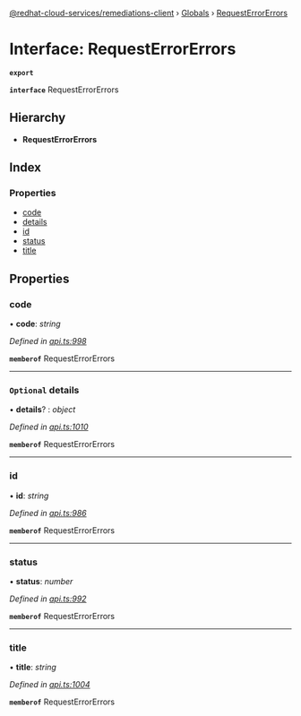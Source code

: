 [@redhat-cloud-services/remediations-client](../README.md) › [Globals](../globals.md) › [RequestErrorErrors](requesterrorerrors.md)

# Interface: RequestErrorErrors

**`export`** 

**`interface`** RequestErrorErrors

## Hierarchy

* **RequestErrorErrors**

## Index

### Properties

* [code](requesterrorerrors.md#code)
* [details](requesterrorerrors.md#optional-details)
* [id](requesterrorerrors.md#id)
* [status](requesterrorerrors.md#status)
* [title](requesterrorerrors.md#title)

## Properties

###  code

• **code**: *string*

*Defined in [api.ts:998](https://github.com/RedHatInsights/javascript-clients/blob/master/packages/remediations/api.ts#L998)*

**`memberof`** RequestErrorErrors

___

### `Optional` details

• **details**? : *object*

*Defined in [api.ts:1010](https://github.com/RedHatInsights/javascript-clients/blob/master/packages/remediations/api.ts#L1010)*

**`memberof`** RequestErrorErrors

___

###  id

• **id**: *string*

*Defined in [api.ts:986](https://github.com/RedHatInsights/javascript-clients/blob/master/packages/remediations/api.ts#L986)*

**`memberof`** RequestErrorErrors

___

###  status

• **status**: *number*

*Defined in [api.ts:992](https://github.com/RedHatInsights/javascript-clients/blob/master/packages/remediations/api.ts#L992)*

**`memberof`** RequestErrorErrors

___

###  title

• **title**: *string*

*Defined in [api.ts:1004](https://github.com/RedHatInsights/javascript-clients/blob/master/packages/remediations/api.ts#L1004)*

**`memberof`** RequestErrorErrors
